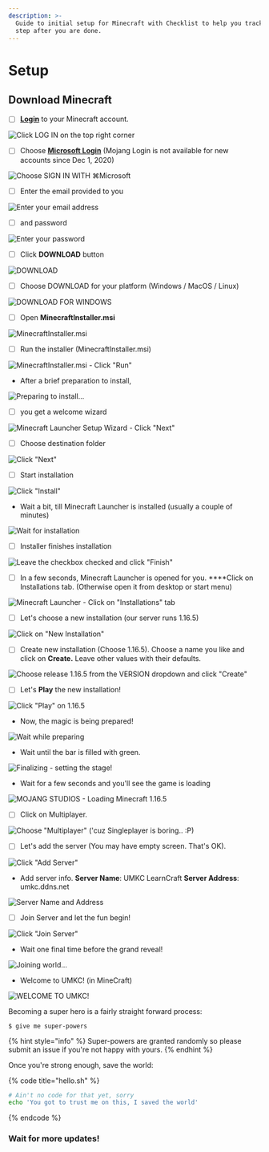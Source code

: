 ```yaml
---
description: >-
  Guide to initial setup for Minecraft with Checklist to help you track each
  step after you are done.
---
```


# Setup

## Download Minecraft

* [ ] [**Login**](https://www.minecraft.net/en-us) to your Minecraft account.

![Click LOG IN on the top right corner](.gitbook/assets/1-login-page.png)

* [ ] Choose [**Microsoft Login**](https://login.live.com/oauth20_authorize.srf?redirect_uri=https%3a%2f%2fsisu.xboxlive.com%2fconnect%2foauth%2fXboxLive&response_type=code&state=LAAAAAEB12r9KBzTYYsg8DH2Sn9n-hSQEldFnEqsuCFsSgxeOgqWHlEQQlsfOThlNjVhNDE2NTY5NDk0Njk5MGE0ZDg3NjFiZTRhZmMx&client_id=000000004420578E&scope=XboxLive.Signin&lw=1&fl=dob,easi2&xsup=1&cobrandid=8058f65d-ce06-4c30-9559-473c9275a65d) \(Mojang Login is not available for new accounts since Dec 1, 2020\)

![Choose SIGN IN WITH &#x2318;Microsoft](.gitbook/assets/2-signin-page.png)

* [ ] Enter the email provided to you

![Enter your email address](.gitbook/assets/3-email.png)

* [ ] and password

![Enter your password](.gitbook/assets/4-password.png)

* [ ] Click **DOWNLOAD** button

![DOWNLOAD](.gitbook/assets/5-download.png)

* [ ] Choose DOWNLOAD for your platform \(Windows / MacOS / Linux\)

![DOWNLOAD FOR WINDOWS](.gitbook/assets/6-for-windows.png)

* [ ] Open **MinecraftInstaller.msi**

![MinecraftInstaller.msi](.gitbook/assets/6_5-open-msi.png)

* [ ] Run the installer \(MinecraftInstaller.msi\)

![MinecraftInstaller.msi - Click &quot;Run&quot;](.gitbook/assets/7-run-installer.png)

* After a brief preparation to install,

![Preparing to install...](.gitbook/assets/8-preparing-to-install.png)

* [ ] you get a welcome wizard

![Minecraft Launcher Setup Wizard - Click &quot;Next&quot;](.gitbook/assets/9-welcome-wizard.png)

* [ ] Choose destination folder

![Click &quot;Next&quot;](.gitbook/assets/10-next.png)

* [ ] Start installation

![Click &quot;Install&quot;](.gitbook/assets/11-ready-to-install.png)

* Wait a bit, till Minecraft Launcher is installed \(usually a couple of minutes\)

![Wait for installation](.gitbook/assets/12-waiting.png)

* [ ] Installer finishes installation

![Leave the checkbox checked and click &quot;Finish&quot;](.gitbook/assets/13-finished.png)

* [ ] In a few seconds, Minecraft Launcher is opened for you. ****Click on Installations tab. \(Otherwise open it from desktop or start menu\)

![Minecraft Launcher - Click on &quot;Installations&quot; tab](.gitbook/assets/14-launcher-home.png)

* [ ] Let's choose a new installation \(our server runs 1.16.5\)

![Click on &quot;New Installation&quot;](.gitbook/assets/15-new-installation.png)

* [ ] Create new installation \(Choose 1.16.5\). Choose a name you like and click on **Create.** Leave other values with their defaults.

![Choose release 1.16.5 from the VERSION dropdown and click &quot;Create&quot;](.gitbook/assets/16-choose-version.png)

* [ ] Let's **Play** the new installation!

![Click &quot;Play&quot; on 1.16.5](.gitbook/assets/17-play.png)

* Now, the magic is being prepared!

![Wait while preparing](.gitbook/assets/18-preparing.png)

* Wait until the bar is filled with green.

![Finalizing - setting the stage!](.gitbook/assets/19-finalizing.png)

* Wait for a few seconds and you'll see the game is loading

![MOJANG STUDIOS - Loading Minecraft 1.16.5](.gitbook/assets/20-loading.png)

* [ ] Click on Multiplayer.

![Choose &quot;Multiplayer&quot; \(&apos;cuz Singleplayer is boring.. :P\)](.gitbook/assets/21-multiplayer.png)

* [ ] Let's add the server \(You may have empty screen. That's OK\).

![Click &quot;Add Server&quot;](.gitbook/assets/22-add-server.png)

* Add server info. **Server Name**: UMKC LearnCraft **Server Address**: umkc.ddns.net

![Server Name and Address](.gitbook/assets/23-edit-info.png)

* [ ] Join Server and let the fun begin!

![Click &quot;Join Server&quot;](.gitbook/assets/24-join-server.png)

* Wait one final time before the grand reveal!

![Joining world...](.gitbook/assets/25-joining.png)

* Welcome to UMKC! \(in MineCraft\)

![WELCOME TO UMKC! ](.gitbook/assets/26-welcome.png)

Becoming a super hero is a fairly straight forward process:

```
$ give me super-powers
```

{% hint style="info" %}
 Super-powers are granted randomly so please submit an issue if you're not happy with yours.
{% endhint %}

Once you're strong enough, save the world:

{% code title="hello.sh" %}
```bash
# Ain't no code for that yet, sorry
echo 'You got to trust me on this, I saved the world'
```
{% endcode %}

### Wait for more updates!


